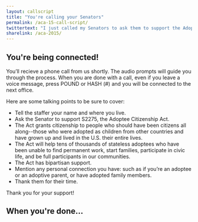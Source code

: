 ```yaml
---
layout: callscript
title: "You're calling your Senators"
permalink: /aca-15-call-script/
twittertext: "I just called my Senators to ask them to support the Adoptee Citizenship Act. Click here to %23keepushome."
sharelink: /aca-2015/
---
```


## You're being connected!

You’ll recieve a phone call from us shortly. The audio prompts will guide you through the process. When you are done with a call, even if you leave a voice message, press POUND or HASH (#) and you will be connected to the next office.

Here are some talking points to be sure to cover:

- Tell the staffer your name and where you live.
- Ask the Senator to support S2275, the Adoptee Citizenship Act.
- The Act grants citizenship to people who should have been citizens all along--those who were adopted as children from other countries and have grown up and lived in the U.S. their entire lives.
- The Act will help tens of thousands of stateless adoptees who have been unable to find permanent work, start families, participate in civic life, and be full participants in our communities.
- The Act has bipartisan support.
- Mention any personal connection you have: such as if you’re an adoptee or an adoptive parent, or have adopted family members.
- Thank them for their time.

Thank you for your support!

## When you're done...